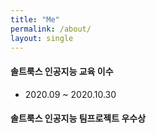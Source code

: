 ```yaml
---
title: "Me"
permalink: /about/
layout: single
---
```


#### 솔트룩스 인공지능 교육 이수 
  - 2020.09 ~ 2020.10.30
  
#### 솔트룩스 인공지능 팀프로젝트 우수상
